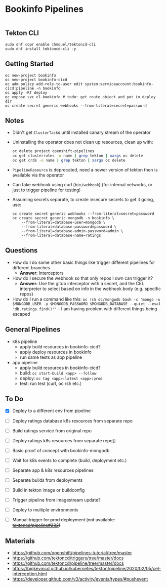 # Bookinfo Pipelines

```console

```

## Tekton CLI

```console
sudo dnf copr enable chmouel/tektoncd-cli
sudo dnf install tektoncd-cli -y
```

## Getting Started

```console
oc new-project bookinfo
oc new-project bookinfo-cicd
oc adm policy add-role-to-user edit system:serviceaccount:bookinfo-cicd:pipeline -n bookinfo
oc apply -Rf deploy
oc expose svc el-bookinfo # todo: get route object and put in deploy dir
oc create secret generic webhooks --from-literal=secret=password
```

## Notes

- Didn't get `ClusterTask`s until installed canary stream of the operator
- Uninstalling the operator does not clean up resources, clean up with:

    ```bash
    oc delete project openshift-pipelines
    oc get clusterroles -o name | grep tekton | xargs oc delete
    oc get crds -o name | grep tekton | xargs oc delete
    ```

- `PipelineResource` is deprecated, need a newer version of tekton then is available via the operator
- Can fake webhook using curl (`bin/webhook`) (for internal networks, or just to trigger pipeline for testing)
- Assuming secrets separate, to create insecure secrets to get it going, use:

    ```console
    oc create secret generic webhooks --from-literal=secret=password
    oc create secret generic mongodb -n bookinfo \
        --from-literal=database-user=mongodb \
        --from-literal=database-password=password \
        --from-literal=database-admin-password=admin \
        --from-literal=database-name=ratings
    ```

## Questions

- How do I do some other basic things like trigger different pipelines for different branches
  - **Answer:** Interceptors
- How do I secure the webhook so that only repos I own can trigger it?
  - **Answer:** Use the gitub interceptor with a secret, and the CEL interpreter to select based on info in the webhook body (e.g. specific repos)
- How do I run a command like this: `oc rsh dc/mongodb bash -c 'mongo -u $MONGODB_USER -p $MONGODB_PASSWORD $MONGODB_DATABASE --quiet --eval "db.ratings.find()"'` - I am having problem with different things being escaped

## General Pipelines

- k8s pipeline
  - apply build resources in bookinfo-cicd?
  - apply deploy resources in bookinfo
  - run same tests as app pipeline
- app pipeline
  - apply build resources in bookinfo-cicd?
  - build: `oc start-build <app> --follow`
  - deploy: `oc tag <app>:latest <app>:prod`
  - test: run test (curl, oc rsh etc.)

## To Do

- [x] Deploy to a different env from pipeline
- [ ] Deploy ratings database k8s resources from separate repo
- [ ] Build ratings service from original repo
- [ ] Deploy ratings k8s resources from separate repo[]
- [ ] Basic proof of concept with bookinfo-mongodb
- [ ] Wait for k8s events to complete (build, deployment etc.)
- [ ] Separate app & k8s resources pipelines
- [ ] Separate builds from deployments
- [ ] Build in tekton image or buildconfig
- [ ] Trigger pipeline from imagestream update?
- [ ] Deploy to multiple environments
- [ ] ~~Manual trigger for prod deployment (not available: [tektoncd/pipeline#233](https://github.com/tektoncd/pipeline/issues/233))~~


## Materials

- https://github.com/openshift/pipelines-tutorial/tree/master
- https://github.com/tektoncd/triggers/tree/master/docs
- https://github.com/tektoncd/pipeline/tree/master/docs
- https://bigkevmcd.github.io/kubernetes/tekton/pipeline/2020/02/05/cel-interception.html
- https://developer.github.com/v3/activity/events/types/#pushevent
